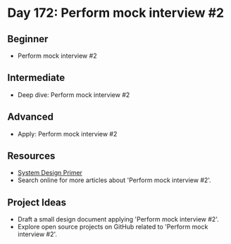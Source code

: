 # Day 172: Perform mock interview #2

## Beginner
- Perform mock interview #2

## Intermediate
- Deep dive: Perform mock interview #2

## Advanced
- Apply: Perform mock interview #2

## Resources
- [System Design Primer](https://github.com/donnemartin/system-design-primer/search?q=Perform+mock+interview+%232)
- Search online for more articles about 'Perform mock interview #2'.

## Project Ideas
- Draft a small design document applying 'Perform mock interview #2'.
- Explore open source projects on GitHub related to 'Perform mock interview #2'.
